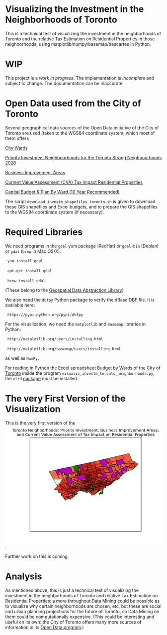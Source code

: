 # Visualizing the Investment in the Neighborhoods of Toronto

This is a technical test of visualizing the investment in the neighborhoods
of Toronto and the relative Tax Estimation on Residential Properties in
those neighborhoods, using matplotlib/numpy/basemap/descartes in Python.

# WIP

This project is a *work in progress*. The implementation is *incomplete*
and subject to change. The documentation can be inaccurate.

# Open Data used from the City of Toronto

Several geographical data sources of the Open Data initiative of the City
of Toronto are used (taken to the WGS84 coordinate system, which most of
them offer):

[City Wards](http://www1.toronto.ca/wps/portal/contentonly?vgnextoid=b1533f0aacaaa210VgnVCM1000006cd60f89RCRD)

[Priority Investment Neighbourhoods for the Toronto Strong Neighbourhoods 2020](http://www1.toronto.ca/wps/portal/contentonly?vgnextoid=ac0389fe9c18b210VgnVCM1000003dd60f89RCRD)

[Business Improvement Areas](http://www1.toronto.ca/wps/portal/contentonly?vgnextoid=8c5d5f9cd70bb210VgnVCM1000003dd60f89RCRD)

[Current Value Assessment (CVA) Tax Impact Residential Properties](http://www1.toronto.ca/wps/portal/contentonly?vgnextoid=b40a57200ff2f210VgnVCM1000003dd60f89RCRD)

[Capital Budget & Plan By Ward (10 Year Recommended)](http://www1.toronto.ca/wps/portal/contentonly?vgnextoid=1dc340271f8e3310VgnVCM1000003dd60f89RCRD)

The script `download_investm_shapefiles_toronto.sh` is given to download
these GIS shapefiles and Excel budgets, and to prepare the GIS shapefiles
to the WGS84 coordinate system (if necessary).

# Required Libraries

We need programs in the `gdal` yum package (RedHat) or `gdal-bin` (Debian)
or `gdal` (`brew` in Mac OS/X).

     yum install gdal
     
     apt-get install gdal
     
     brew install gdal

(These belong to the [Geospatial Data Abstraction Library](http://www.gdal.org/))

We also need the `dbfpy` Python package to verify the dBase DBF file. It
is available here:

     https://pypi.python.org/pypi/dbfpy

For the visualization, we need the `matplotlib` and `Basemap` libraries in
Python:

     http://matplotlib.org/users/installing.html

     http://matplotlib.org/basemap/users/installing.html

as well as `NumPy`.

For reading in Python the Excel spreadsheet [Budget by Wards of the City of Toronto](http://www1.toronto.ca/wps/portal/contentonly?vgnextoid=1dc340271f8e3310VgnVCM1000003dd60f89RCRD)
inside the program `visualiz_investm_toronto_neighborhoods.py`, the `xlrd`
[package](https://pypi.python.org/pypi/xlrd) must be installed.

# The very First Version of the Visualization

This is the very first version of the
![Visualization](/TO_developm_neighborhoods.png?raw=true "First version of the visualization using matplotlib/basemap on ESRI shapefiles").

Further work on this is coming.


# Analysis

As mentioned above, this is just a technical test of visualizing the
investment in the neighborhoods of Toronto and relative Tax Estimation
on Residential Properties: a more throughout Data Mining could be
possible as to visualize why certain neighborhoods are chosen, etc,
but these are social and urban planning projections for the future of
Toronto, so Data Mining on them could be computationally expensive.
(This could be interesting and useful on its own: the City of Toronto
offers many more sources of information in its
[Open Data program](http://www.toronto.ca/open).)

